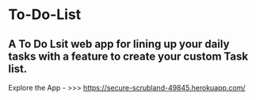 # To-Do-List
## A To Do Lsit web app for lining up your daily tasks with a feature to create your custom Task list.
 Explore the App - >>> https://secure-scrubland-49845.herokuapp.com/
